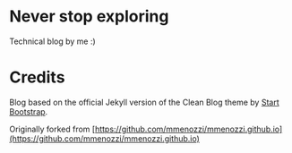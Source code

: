 # Never stop exploring
Technical blog by me :)

# Credits
Blog based on the official Jekyll version of the Clean Blog theme by
[Start Bootstrap](http://startbootstrap.com/).

Originally forked from [https://github.com/mmenozzi/mmenozzi.github.io](https://github.com/mmenozzi/mmenozzi.github.io)
